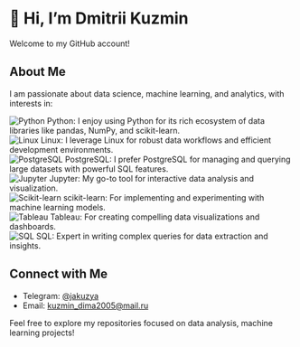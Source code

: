 # 👋 Hi, I’m Dmitrii Kuzmin  
Welcome to my GitHub account!

## About Me  
I am passionate about data science, machine learning, and analytics, with interests in:

![Python](https://img.shields.io/badge/-Python-3776AB?style=flat-square&logo=python&logoColor=white) Python: I enjoy using Python for its rich ecosystem of data libraries like pandas, NumPy, and scikit-learn.  
![Linux](https://img.shields.io/badge/-Linux-FCC624?style=flat-square&logo=linux&logoColor=black) Linux: I leverage Linux for robust data workflows and efficient development environments.  
![PostgreSQL](https://img.shields.io/badge/-PostgreSQL-336791?style=flat-square&logo=postgresql&logoColor=white) PostgreSQL: I prefer PostgreSQL for managing and querying large datasets with powerful SQL features.  
![Jupyter](https://img.shields.io/badge/-Jupyter-F37626?style=flat-square&logo=jupyter&logoColor=white) Jupyter: My go-to tool for interactive data analysis and visualization.  
![Scikit-learn](https://img.shields.io/badge/-Scikit--Learn-F7931E?style=flat-square&logo=scikit-learn&logoColor=white) scikit-learn: For implementing and experimenting with machine learning models.  
![Tableau](https://img.shields.io/badge/-Tableau-E97627?style=flat-square&logo=tableau&logoColor=white) Tableau: For creating compelling data visualizations and dashboards.  
![SQL](https://img.shields.io/badge/-SQL-FF0000?style=flat-square&logo=mysql&logoColor=white) SQL: Expert in writing complex queries for data extraction and insights.  

## Connect with Me  

- Telegram: [@jakuzya](https://t.me/jakuzya)  
- Email: kuzmin_dima2005@mail.ru

Feel free to explore my repositories focused on data analysis, machine learning projects!
